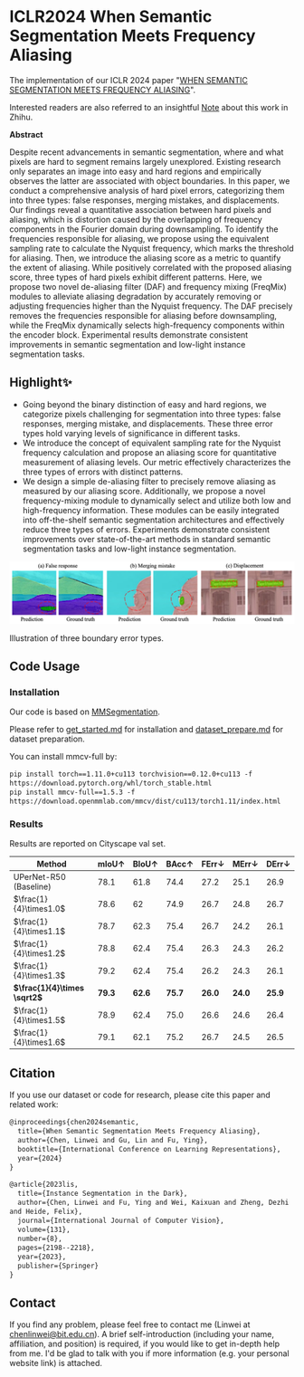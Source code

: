 # ICLR2024 When Semantic Segmentation Meets Frequency Aliasing

The implementation  of our ICLR 2024 paper "[WHEN SEMANTIC SEGMENTATION MEETS FREQUENCY ALIASING](https://openreview.net/forum?id=SYBdkHcXXK)".

Interested readers are also referred to an insightful [Note](https://zhuanlan.zhihu.com/p/678596052) about this work in Zhihu. 

**Abstract**

Despite recent advancements in semantic segmentation, where and what pixels are hard to segment remains largely unexplored. Existing research only separates an image into easy and hard regions and empirically observes the latter are associated with object boundaries.  In this paper, we conduct a comprehensive analysis of hard pixel errors, categorizing them into three types: false responses, merging mistakes, and displacements.  Our findings reveal a quantitative association between hard pixels and aliasing,  which is distortion caused by the overlapping of frequency components in the Fourier domain during downsampling. To identify the frequencies responsible for aliasing, we propose using the equivalent sampling rate to calculate the Nyquist frequency, which marks the threshold for aliasing.  Then, we introduce the aliasing score as a metric to quantify the extent of aliasing. While positively correlated with the proposed aliasing score, three types of hard pixels exhibit different patterns. Here, we propose two novel de-aliasing filter (DAF) and frequency mixing (FreqMix) modules to alleviate aliasing degradation by accurately removing or adjusting frequencies higher than the Nyquist frequency. The DAF precisely removes the frequencies responsible for aliasing before downsampling,  while the FreqMix dynamically selects high-frequency components within the encoder block. Experimental results demonstrate consistent improvements in semantic segmentation and low-light instance segmentation tasks.



## Highlight✨

- Going beyond the binary distinction of easy and hard regions, we categorize pixels challenging for segmentation into three types: false responses, merging mistake, and displacements. These three error types hold varying levels of significance in different tasks.
- We introduce the concept of equivalent sampling rate for the Nyquist frequency calculation and propose an aliasing score for quantitative measurement of aliasing levels. Our metric effectively characterizes the three types of errors with distinct patterns. 
- We design a simple de-aliasing filter to precisely remove aliasing as measured by our aliasing score. Additionally, we propose a novel frequency-mixing module to dynamically select and utilize both low and high-frequency information. These modules can be easily integrated into off-the-shelf semantic segmentation architectures and effectively reduce three types of errors. Experiments demonstrate consistent improvements over state-of-the-art methods in standard semantic segmentation tasks and low-light instance segmentation.

![image-20240301235034715](README.assets/image-20240301235034715.png)

Illustration of three boundary error types.

## Code Usage

### Installation

Our code is based on [MMSegmentation](https://github.com/open-mmlab/mmsegmentation).

Please refer to [get_started.md](https://github.com/open-mmlab/mmsegmentation/blob/main/docs/en/get_started.md#installation) for installation and [dataset_prepare.md](https://github.com/open-mmlab/mmsegmentation/blob/main/docs/en/user_guides/2_dataset_prepare.md#prepare-datasets) for dataset preparation.

You can install mmcv-full by: 

```
pip install torch==1.11.0+cu113 torchvision==0.12.0+cu113 -f https://download.pytorch.org/whl/torch_stable.html
pip install mmcv-full==1.5.3 -f https://download.openmmlab.com/mmcv/dist/cu113/torch1.11/index.html
```

### Results

Results are reported on Cityscape val set.

| Method                         | mIoU$\uparrow$ | BIoU$\uparrow$ | BAcc$\uparrow$ | FErr$\downarrow$ | MErr$\downarrow$ | DErr$\downarrow$ |
| ------------------------------ | -------------- | -------------- | -------------- | ---------------- | ---------------- | ---------------- |
| UPerNet-R50 (Baseline)         | 78.1           | 61.8           | 74.4           | 27.2             | 25.1             | 26.9             |
| $\frac{1}{4}\times1.0$         | 78.6           | 62             | 74.9           | 26.7             | 24.8             | 26.7             |
| $\frac{1}{4}\times1.1$         | 78.7           | 62.3           | 75.4           | 26.7             | 24.2             | 26.1             |
| $\frac{1}{4}\times1.2$         | 78.8           | 62.4           | 75.4           | 26.3             | 24.3             | 26.2             |
| $\frac{1}{4}\times1.3$         | 79.2           | 62.4           | 75.4           | 26.2             | 24.3             | 26.1             |
| **$\frac{1}{4}\times \sqrt2$** | **79.3**       | **62.6**       | **75.7**       | **26.0**         | **24.0**         | **25.9**         |
| $\frac{1}{4}\times1.5$         | 78.9           | 62.4           | 75.0           | 26.6             | 24.6             | 26.4             |
| $\frac{1}{4}\times1.6$         | 79.1           | 62.1           | 75.2           | 26.7             | 24.5             | 26.5             |



## Citation

If you use our dataset or code for research, please cite this paper and related work: 

```
@inproceedings{chen2024semantic,
  title={When Semantic Segmentation Meets Frequency Aliasing},
  author={Chen, Linwei and Gu, Lin and Fu, Ying},
  booktitle={International Conference on Learning Representations},
  year={2024}
}
```

```
@article{2023lis,
  title={Instance Segmentation in the Dark},
  author={Chen, Linwei and Fu, Ying and Wei, Kaixuan and Zheng, Dezhi and Heide, Felix},
  journal={International Journal of Computer Vision},
  volume={131},
  number={8},
  pages={2198--2218},
  year={2023},
  publisher={Springer}
}
```



## Contact

If you find any problem, please feel free to contact me (Linwei at  chenlinwei@bit.edu.cn). A brief self-introduction (including your name, affiliation, and position) is required, if you would like to get in-depth help from me. I'd be glad to talk with you if more information (e.g. your personal website link) is attached.